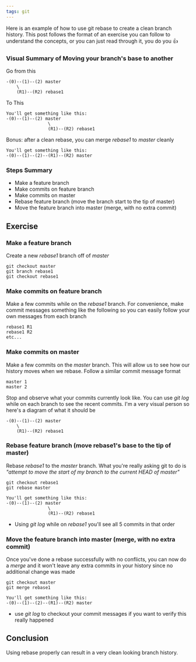 ```yaml
---
tags: git
---
```


Here is an example of how to use git rebase to create a clean branch history. This post follows the format of an exercise you can follow to understand the concepts, or you can just read through it, you do you 👍

### Visual Summary of Moving your branch's base to another
Go from this
```
-(0)--(1)--(2) master
    \ 
    (R1)--(R2) rebase1
```
To This
```
You'll get something like this:
-(0)--(1)--(2) master
                \ 
                (R1)--(R2) rebase1
```
Bonus: after a clean rebase, you can merge _rebase1_ to _master_ cleanly
```
You'll get something like this:
-(0)--(1)--(2)--(R1)--(R2) master
```
### Steps Summary
* Make a feature branch
* Make commits on feature branch
* Make commits on master
* Rebase feature branch (move the branch start to the tip of master)
* Move the feature branch into master (merge, with no extra commit)

## Exercise

### Make a feature branch
Create a new _rebase1_ branch off of _master_

```
git checkout master
git branch rebase1
git checkout rebase1
```
### Make commits on feature branch
Make a few commits while on the _rebase1_ branch.  For convenience, make commit messages something like the following so you can easily follow your own messages from each branch

```
rebase1 R1
rebase1 R2
etc...
```
### Make commits on master
Make a few commits on the _master_ branch.  This will allow us to see how our history moves when we rebase.  Follow a similar commit message format
```
master 1
master 2
```
Stop and observe what your commits currently look like.  You can use _git log_ while on each branch to see the recent commits.  I'm a very visual person so here's a diagram of what it should be
```
-(0)--(1)--(2) master
    \ 
    (R1)--(R2) rebase1
```
### Rebase feature branch (move rebase1's base to the tip of master)
Rebase _rebase1_ to the _master_ branch.  What you're really asking git to do is _"attempt to move the start of my branch to the current HEAD of master"_
```
git checkout rebase1
git rebase master

You'll get something like this:
-(0)--(1)--(2) master
                \ 
                (R1)--(R2) rebase1
```
- Using _git log_ while on _rebase1_ you'll see all 5 commits in that order

### Move the feature branch into master (merge, with no extra commit)

Once you've done a rebase successfully with no conflicts, you can now do a _merge_ and it won't leave any extra commits in your history since no additional change was made
```
git checkout master
git merge rebase1

You'll get something like this:
-(0)--(1)--(2)--(R1)--(R2) master
```
- use _git log_ to checkout your commit messages if you want to verify this really happened

## Conclusion

Using rebase properly can result in a very clean looking branch history.